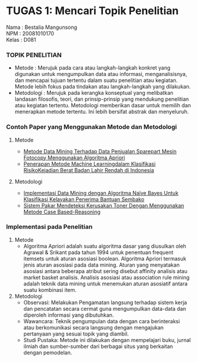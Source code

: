 # TUGAS 1: Mencari Topik Penelitian
Nama : Bestalia Mangunsong <br>
NPM : 20081010170 <br>
Kelas : D081 <br>

### TOPIK PENELITIAN
- Metode : Merujuk pada cara atau langkah-langkah konkret yang digunakan untuk mengumpulkan data atau informasi, menganalisisnya, dan mencapai tujuan tertentu dalam suatu penelitian atau kegiatan. Metode lebih fokus pada tindakan atau langkah-langkah yang dilakukan.
- Metodologi : Merujuk pada kerangka konseptual yang melibatkan landasan filosofis, teori, dan prinsip-prinsip yang mendukung penelitian atau kegiatan tertentu. Metodologi memberikan dasar untuk memilih dan menerapkan metode tertentu. Ini lebih bersifat abstrak dan menyeluruh.

### Contoh Paper yang Menggunakan Metode dan Metodologi
1. Metode
    - [Metode Data Mining Terhadap Data Penjualan Sparepart Mesin Fotocopy Menggunakan Algoritma Apriori](https://jurnal.unismabekasi.ac.id/index.php/piksel/article/view/1390/1250)
    - [Penerapan Metode Machine Learningdalam Klasifikasi RisikoKejadian Berat Badan Lahir Rendah di Indonesia](https://journal.universitasbumigora.ac.id/index.php/matrik/article/view/1174/703)

2. Metodologi
    - [Implementasi Data Mining dengan Algoritma Naïve Bayes Untuk Klasifikasi Kelayakan Penerima Bantuan Sembako](https://ejurnal.stmik-budidarma.ac.id/index.php/jurikom/article/view/3655/2403)
    - [Sistem Pakar Mendeteksi Kerusakan Toner Dengan Menggunakan Metode Case Based-Reasoning](https://stmik-budidarma.ac.id/ejurnal/index.php/jurikom/article/view/65/42)

### Implementasi pada Penelitian
1. Metode
   - Algoritma Apriori adalah suatu algoritma dasar yang diusulkan oleh Agrawal & Srikant pada tahun 1994 untuk penentuan frequent itemsets untuk aturan asosiasi boolean. Algoritma Apriori termasuk jenis aturan asosiasi pada data mining. Aturan yang menyatakan asosiasi antara beberapa atribut sering disebut affinity analisis atau market basket analisis. Analisis asosiasi atau association rule mining adalah teknik data mining untuk menemukan aturan asosiatif antara suatu kombinasi item.
2. Metodologi
   - Observasi: Melakukan  Pengamatan  langsung  terhadap  sistem  kerja  dan  pencatatan  secara  cermat  guna mengumpulkan  data-data  dan  diperoleh  informasi  yang  dibutuhkan.
   - Wawancara: Teknik  pengumpulan  data  dengan  cara  berinteraksi  atau  berkomunikasi  secara  langsung dengan mengajukan pertanyaan yang sesuai topik yang diambil.
   - Studi Pustaka: Metode ini  dilakukan  dengan  mempelajari  buku,  jurnal  ilmiah  dan  sumber-sumber  dari  berbagai  situs yang berkaitan dengan pemodelan.

   

